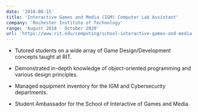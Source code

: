 ```yaml
---
date: '2018-08-15'
title: 'Interactive Games and Media (IGM) Computer Lab Assistant'
company: 'Rochester Institute of Technology'
range: 'August 2018 - October 2020'
url: 'https://www.rit.edu/computing/school-interactive-games-and-media'
---
```


- Tutored students on a wide array of Game Design/Development concepts taught at RIT.

- Demonstrated in-depth knowledge of object-oriented programming and various design principles.

- Managed equipment inventory for the IGM and Cybersecurity departments.

- Student Ambassador for the School of Interactive of Games and Media.
